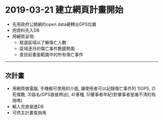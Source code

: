 # 2019-03-21 建立網頁計畫開始

- 先用政府公開網的open data硬轉出GPS位置
- 把資料先入DB
- 用網頁呈現:
  - 框選區域以了解傷亡人數
  - 區域逐月的傷亡事件數趨勢圖
  - 查目前畫面範圍中的所有傷亡事件

----
## 次計畫

- 用網頁做電腦, 手機都可使用的介面, 讓使用者可以記錄傷亡事件的 1)GPS, 2)死傷數, 3)路名(GPS直接帶出), 4)車種, 5)肇事者年紀(對肇事者是誰不清的有用嗎)
- 輸入完直接進DB
- 可供主計畫查詢用
